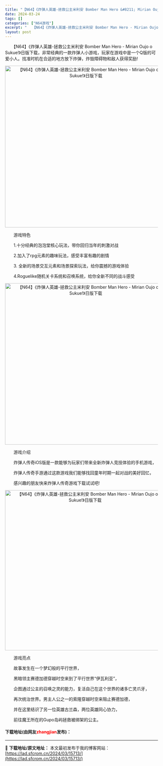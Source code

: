 ```yaml
---
title: "【N64】《炸弹人英雄-拯救公主米利安 Bomber Man Hero &#8211; Mirian Oujo o Sukue!》日版下载"
date: 2024-03-24
tags: []
categories: ["N64游戏"]
excerpt: "　　【N64】《炸弹人英雄-拯救公主米利安 Bomber Man Hero - Mirian Oujo o Sukue!》日版下载，非常经典的一款炸弹人小游戏，玩家在游戏中是一个Q版的可爱小人。找准时机在合适的地方放下炸弹，炸毁障碍物和敌人获得奖励! 　　游戏特色 　　1.十分经典的泡泡堂核心玩法，&hellip;"
layout: post
---
```


 <p>　　【N64】《炸弹人英雄-拯救公主米利安 Bomber Man Hero - Mirian Oujo o Sukue!》日版下载，非常经典的一款炸弹人小游戏，玩家在游戏中是一个Q版的可爱小人。找准时机在合适的地方放下炸弹，炸毁障碍物和敌人获得奖励!</p> <p align="center"><img align="" border="0" src="https://lad.sfcrom.cn/wp-content/uploads/2024/03/20240324_660038ad723cf.png" width="533" alt="【N64】《炸弹人英雄-拯救公主米利安 Bomber Man Hero - Mirian Oujo o Sukue!》日版下载" /></p> <p>　　游戏特色</p> <p>　　1.十分经典的泡泡堂核心玩法，带你回归当年的刺激对战</p> <p>　　2.加入了rpg元素的趣味玩法，感受丰富有趣的剧情</p> <p>　　3. 全新的场景交互元素和场景探索玩法，给你震撼的游戏体验</p> <p>　　4.Roguelike随机关卡系统和召唤系统，给你全新不同的战斗感受</p> <p align="center"><img align="" border="0" src="https://lad.sfcrom.cn/wp-content/uploads/2024/03/20240324_660038ae1579b.png" width="532" alt="【N64】《炸弹人英雄-拯救公主米利安 Bomber Man Hero - Mirian Oujo o Sukue!》日版下载" /></p> <p>　　游戏介绍</p> <p>　　炸弹人传奇iOS版是一款能够为玩家们带来全新炸弹人竞技体验的手机游戏，</p> <p>　　炸弹人传奇手游通过这款游戏我们能够找回童年时期一起对战的美好回忆，</p> <p>　　感兴趣的朋友快来炸弹人传奇游戏下载试试吧!</p> <p align="center"><img align="" border="0" src="https://lad.sfcrom.cn/wp-content/uploads/2024/03/20240324_660038aec0c3b.png" width="528" alt="【N64】《炸弹人英雄-拯救公主米利安 Bomber Man Hero - Mirian Oujo o Sukue!》日版下载" /></p> <p>　　游戏亮点</p> <p>　　故事发生在一个梦幻般的平行世界，</p> <p>　　黑暗领主赛德加德穿越时空来到了平行世界&ldquo;伊瓦利亚&rdquo;，</p> <p>　　企图通过公主的召唤之灵的能力，复活自己在这个世界的诸多亡灵爪牙，</p> <p>　　再次统治世界。男主人公之一的索隆穿越时空来阻止赛德加德，</p> <p>　　并在这里结识了另一位英雄古兰森，两位英雄同心协力，</p> <p>　　前往魔王所在的Gupo岛屿拯救被绑架的公主。</p> <p><h4>下载地址(由网友<font color="red">zhangjian</font>发布)：</h4></p> 

---
📖 **下载地址/原文地址：** 本文最初发布于我的博客网站：[https://lad.sfcrom.cn/2024/03/15713/](https://lad.sfcrom.cn/2024/03/15713/)
